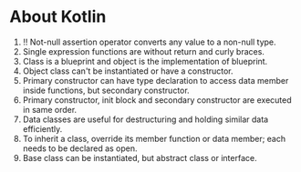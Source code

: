 # About Kotlin

1. !! Not-null assertion operator converts any value to a non-null type.
2. Single expression functions are without return and curly braces.
3. Class is a blueprint and object is the implementation of blueprint.
4. Object class can't be instantiated or have a constructor.
5. Primary constructor can have type declaration to access data member inside functions, but secondary constructor.
6. Primary constructor, init block and secondary constructor are executed in same order.
7. Data classes are useful for destructuring and holding similar data efficiently.
8. To inherit a class, override its member function or data member; each needs to be declared as open. 
9. Base class can be instantiated, but abstract class or interface.